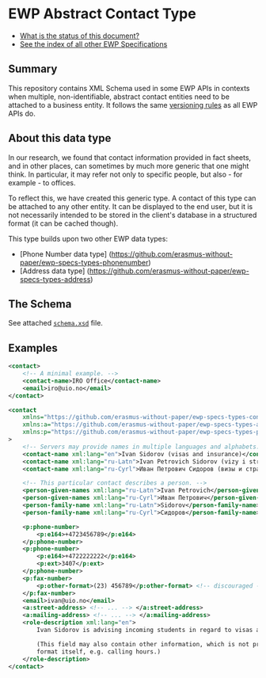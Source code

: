 EWP Abstract Contact Type
=========================

* [What is the status of this document?][statuses]
* [See the index of all other EWP Specifications][develhub]


Summary
-------

This repository contains XML Schema used in some EWP APIs in contexts when
multiple, non-identifiable, abstract contact entities need to be attached to a
business entity. It follows the same [versioning rules][compat-rules] as all
EWP APIs do.


About this data type
--------------------

In our research, we found that contact information provided in fact sheets, and
in other places, can sometimes by much more generic that one might think. In
particular, it may refer not only to specific people, but also - for example -
to offices.

To reflect this, we have created this generic type. A contact of this type can
be attached to any other entity. It can be displayed to the end user, but it is
not necessarily intended to be stored in the client's database in a structured
format (it can be cached though).

This type builds upon two other EWP data types:

* [Phone Number data type]
  (https://github.com/erasmus-without-paper/ewp-specs-types-phonenumber)
* [Address data type]
  (https://github.com/erasmus-without-paper/ewp-specs-types-address)


The Schema
----------

See attached [`schema.xsd`](schema.xsd) file.


Examples
--------

```xml
<contact>
    <!-- A minimal example. -->
    <contact-name>IRO Office</contact-name>
    <email>iro@uio.no</email>
</contact>
```

```xml
<contact
    xmlns="https://github.com/erasmus-without-paper/ewp-specs-types-contact/tree/master"
    xmlns:a="https://github.com/erasmus-without-paper/ewp-specs-types-address/tree/master"
    xmlns:p="https://github.com/erasmus-without-paper/ewp-specs-types-phonenumber/tree/stable-v1"
>
    <!-- Servers may provide names in multiple languages and alphabets. -->
    <contact-name xml:lang="en">Ivan Sidorov (visas and insurance)</contact-name>
    <contact-name xml:lang="ru-Latn">Ivan Petrovich Sidorov (vizy i strakhovaniye)</contact-name>
    <contact-name xml:lang="ru-Cyrl">Иван Петрович Сидоров (визы и страхование)</contact-name>

    <!-- This particular contact describes a person. -->
    <person-given-names xml:lang="ru-Latn">Ivan Petrovich</person-given-names>
    <person-given-names xml:lang="ru-Cyrl">Иван Петрович</person-given-names>
    <person-family-name xml:lang="ru-Latn">Sidorov</person-family-name>
    <person-family-name xml:lang="ru-Cyrl">Сидоров</person-family-name>

    <p:phone-number>
        <p:e164>+4723456789</p:e164>
    </p:phone-number>
    <p:phone-number>
        <p:e164>+4722222222</p:e164>
        <p:ext>3407</p:ext>
    </p:phone-number>
    <p:fax-number>
        <p:other-format>(23) 456789</p:other-format> <!-- discouraged -->
    </p:fax-number>
    <email>ivan@uio.no</email>
    <a:street-address> <!-- ... --> </a:street-address>
    <a:mailing-address> <!-- ... --> </a:mailing-address>
    <role-description xml:lang="en">
        Ivan Sidorov is advising incoming students in regard to visas and insurance.

        (This field may also contain other information, which is not present in the
        format itself, e.g. calling hours.)
    </role-description>
</contact>
```


[develhub]: http://developers.erasmuswithoutpaper.eu/
[statuses]: https://github.com/erasmus-without-paper/ewp-specs-management#statuses
[compat-rules]: https://github.com/erasmus-without-paper/ewp-specs-architecture/#backward-compatibility-rules
